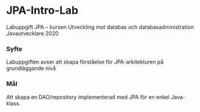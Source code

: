 # JPA-Intro-Lab
Labuppgift JPA – kursen Utveckling mot databas och databasadministration Javautvecklare 2020


### Syfte
Labuppgiften avser att skapa förståelse för JPA-arkitekturen på grundläggande nivå

### Mål
Att skapa en DAO/repository implementerad med JPA för en enkel Java-klass.
